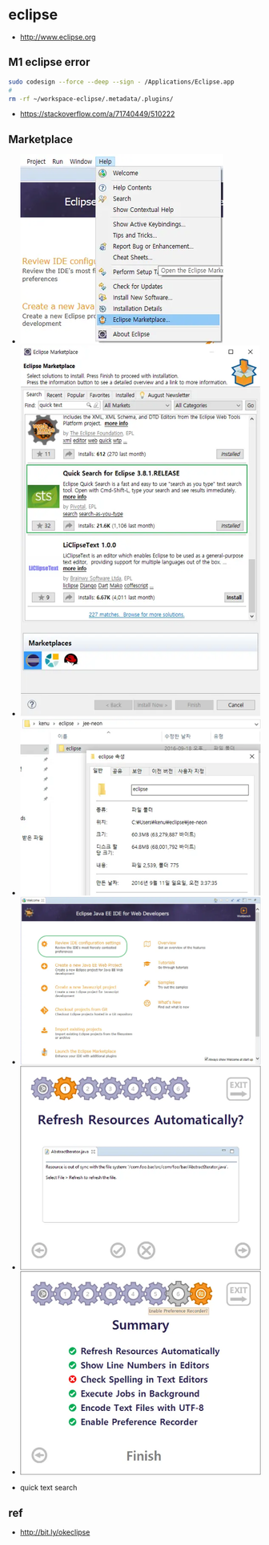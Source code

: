 # eclipse
- http://www.eclipse.org

## M1 eclipse error

```sh
sudo codesign --force --deep --sign - /Applications/Eclipse.app
#
rm -rf ~/workspace-eclipse/.metadata/.plugins/
```
- https://stackoverflow.com/a/71740449/510222

## Marketplace
- <img src="images/marketplace01.webp" alt="eclipse marketplace">
- <img src="images/marketplace02.webp" alt="search quick text">
- <img src="images/eclipseneon-size.webp" alt="eclipse neon welcome">
- <img src="images/eclipseNeon.webp" alt="eclipse neon welcome">
- <img src="images/eclipseNeon01.webp" alt="eclipse neon ide config">
- <img src="images/eclipseNeon02.webp" alt="eclipse neon ide config">

- quick text search

## ref
- http://bit.ly/okeclipse
